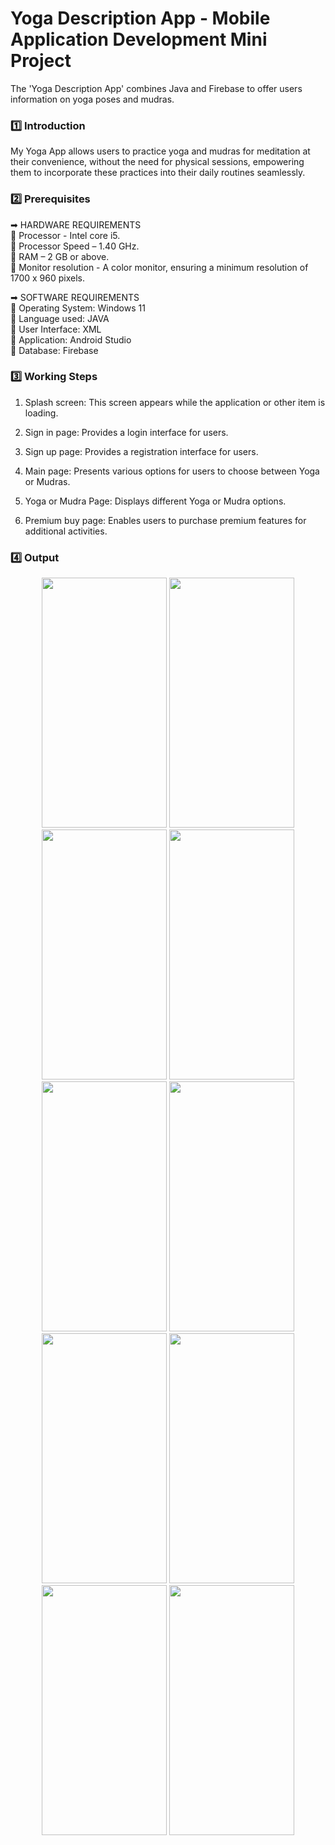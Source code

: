 # Yoga Description App - Mobile Application Development Mini Project

The 'Yoga Description App' combines Java and Firebase to offer users information on yoga poses and mudras.

### :one: Introduction
My Yoga App allows users to practice yoga and mudras for meditation at their convenience, without the need for physical sessions, empowering them to incorporate these practices into their daily routines seamlessly.

### :two: Prerequisites
➡ HARDWARE REQUIREMENTS <br>
🔹 Processor - Intel core i5. <br>
🔹 Processor Speed – 1.40 GHz. <br>
🔹 RAM – 2 GB or above. <br>
🔹 Monitor resolution - A color monitor, ensuring a minimum resolution of 1700 x 960 pixels. <br>

➡ SOFTWARE REQUIREMENTS <br>
🔹 Operating System: Windows 11 <br>
🔹 Language used: JAVA <br>
🔹 User Interface: XML <br>
🔹 Application: Android Studio <br>
🔹 Database: Firebase <br>

### :three: Working Steps 
1) Splash screen: This screen appears while the application or other item is loading.

2) Sign in page: Provides a login interface for users.

3) Sign up page: Provides a registration interface for users.

4) Main page: Presents various options for users to choose between Yoga or Mudras.

5) Yoga or Mudra Page: Displays different Yoga or Mudra options.

6) Premium buy page: Enables users to purchase premium features for additional activities.

### :four: Output
<p align=center>

<img src = "https://github.com/thilaknrai/Yoga-Description-App/assets/130270049/53a6a3d7-ca1c-4b05-b34c-cf8319d33aa9" width =200 height =400>
<img src = "https://github.com/thilaknrai/Yoga-Description-App/assets/130270049/b130985e-a8f5-4bca-9783-11f032272610" width =200 height =400>
<img src = "https://github.com/thilaknrai/Yoga-Description-App/assets/130270049/ec0319f7-cf06-4483-9638-6aab434c05ef" width =200 height =400>
<img src = "https://github.com/thilaknrai/Yoga-Description-App/assets/130270049/f2fffb48-1096-471a-a7c9-900ea80d1e0f" width =200 height =400>
<img src = "https://github.com/thilaknrai/Yoga-Description-App/assets/130270049/cfd7c9d3-1202-4646-8cd7-807eb01cdec3" width =200 height =400>
<img src = "https://github.com/thilaknrai/Yoga-Description-App/assets/130270049/069ff7c6-6136-453f-b1e0-a9d054859237" width =200 height =400>
<img src = "https://github.com/thilaknrai/Yoga-Description-App/assets/130270049/f79007d2-d647-4a5b-9c2b-b4fa90e74205" width =200 height =400>
<img src = "https://github.com/thilaknrai/Yoga-Description-App/assets/130270049/b507c4a0-c942-43c3-9309-514f12ec76c8" width =200 height =400>
<img src = "https://github.com/thilaknrai/Yoga-Description-App/assets/130270049/2c105953-67bb-48f3-af4c-3bba9cb424ee" width =200 height =400>
<img src = "https://github.com/thilaknrai/Yoga-Description-App/assets/130270049/663c33f1-ec95-42e9-b393-15e18c408cc9" width =200 height =400>










